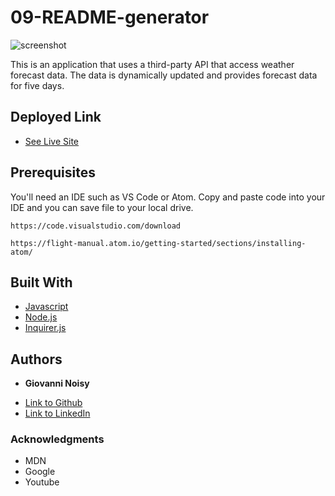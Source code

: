 # 09-README-generator

![screenshot](weather-dashboard-screenshot.png)

This is an application that uses a third-party API that access weather forecast data. The data is dynamically updated and provides forecast data for five days.

## Deployed Link

* [See Live Site](https://gnoisy.github.io/09-README-generator/)

## Prerequisites

You'll need an IDE such as VS Code or Atom. Copy and paste code into your IDE and you can save file to your local drive.

```
https://code.visualstudio.com/download

https://flight-manual.atom.io/getting-started/sections/installing-atom/
```

## Built With

* [Javascript](https://developer.mozilla.org/en-US/docs/Web/JavaScript)
* [Node.js](https://nodejs.org/en/)
* [Inquirer.js](https://www.npmjs.com/package/inquirer#questions)


## Authors

* **Giovanni Noisy**

- [Link to Github](https://github.com/GNoisy)
- [Link to LinkedIn](https://www.linkedin.com/in/giovanni-noisy-04098989/)

### Acknowledgments

* MDN 
* Google
* Youtube
  